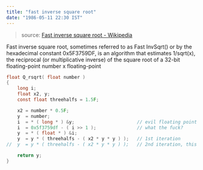 ```yaml
---
title: "fast inverse square root"
date: "1986-05-11 22:30 IST"
---
```


> source: [Fast inverse square root - Wikipedia](https://en.wikipedia.org/wiki/Fast_inverse_square_root)

Fast inverse square root, sometimes referred to as Fast InvSqrt() or by the hexadecimal constant 0x5F3759DF, is an algorithm that estimates 1/sqrt(x), the reciprocal (or multiplicative inverse) of the square root of a 32-bit floating-point number x floating-point

``` C
float Q_rsqrt( float number )
{
	long i;
	float x2, y;
	const float threehalfs = 1.5F;

	x2 = number * 0.5F;
	y  = number;
	i  = * ( long * ) &y;                       // evil floating point bit level hacking
	i  = 0x5f3759df - ( i >> 1 );               // what the fuck? 
	y  = * ( float * ) &i;
	y  = y * ( threehalfs - ( x2 * y * y ) );   // 1st iteration
//	y  = y * ( threehalfs - ( x2 * y * y ) );   // 2nd iteration, this can be removed

	return y;
}
```